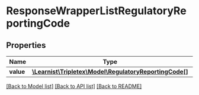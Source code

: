 # ResponseWrapperListRegulatoryReportingCode

## Properties
Name | Type | Description | Notes
------------ | ------------- | ------------- | -------------
**value** | [**\Learnist\Tripletex\Model\RegulatoryReportingCode[]**](RegulatoryReportingCode.md) |  | [optional] 

[[Back to Model list]](../../README.md#documentation-for-models) [[Back to API list]](../../README.md#documentation-for-api-endpoints) [[Back to README]](../../README.md)

